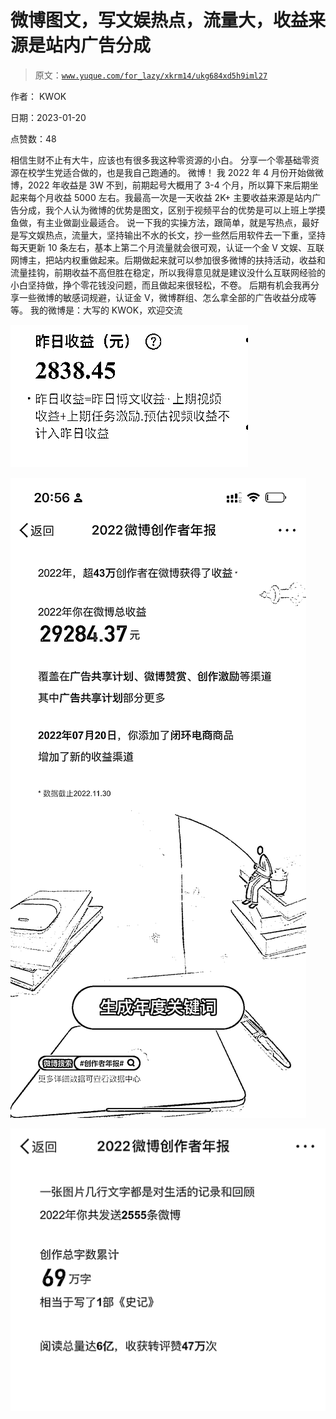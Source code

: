 # 微博图文，写文娱热点，流量大，收益来源是站内广告分成

> 原文：[`www.yuque.com/for_lazy/xkrm14/ukg684xd5h9iml27`](https://www.yuque.com/for_lazy/xkrm14/ukg684xd5h9iml27)



作者： KWOK 

日期：2023-01-20 

点赞数：48 

相信生财不止有大牛，应该也有很多我这种零资源的小白。 分享一个零基础零资源在校学生党适合做的，也是我自己跑通的。 微博！ 我 2022 年 4 月份开始做微博，2022 年收益是 3W 不到，前期起号大概用了 3-4 个月，所以算下来后期坐起来每个月收益 5000 左右。我最高一次是一天收益 2K+ 主要收益来源是站内广告分成，我个人认为微博的优势是图文，区别于视频平台的优势是可以上班上学摸鱼做，有主业做副业最适合。 说一下我的实操方法，跟简单，就是写热点，最好是写文娱热点，流量大，坚持输出不水的长文，抄一些然后用软件去一下重，坚持每天更新 10 条左右，基本上第二个月流量就会很可观，认证一个金 V 文娱、互联网博主，把站内权重做起来。后期做起来就可以参加很多微博的扶持活动，收益和流量挂钩，前期收益不高但胜在稳定，所以我得意见就是建议没什么互联网经验的小白坚持做，挣个零花钱没问题，而且做起来很轻松，不卷。 后期有机会我再分享一些微博的敏感词规避，认证金 V，微博群组、怎么拿全部的广告收益分成等等。 我的微博是：大写的 KWOK，欢迎交流 

![](img/c608217f5c7e5cd402a6897fba79c979.png)  

![](img/cdd7b1af670beaf7c0b74a992fa83595.png)  

![](img/54a114c0d3de4e303a3a711f6e50c747.png)  

